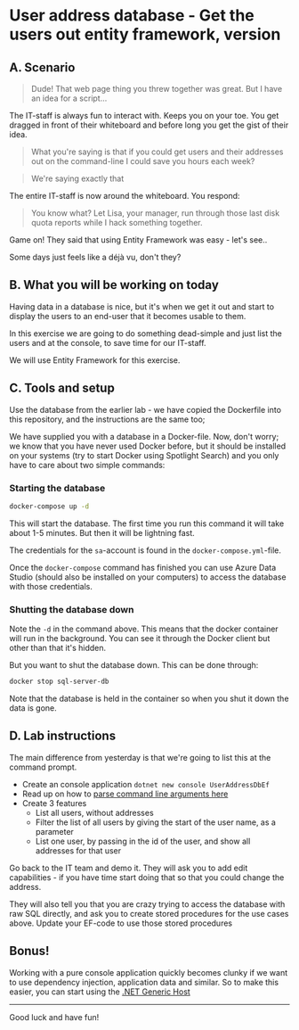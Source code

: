 # User address database - Get the users out entity framework, version

## A. Scenario

> Dude! That web page thing you threw together was great. But I have an idea for a script...

The IT-staff is always fun to interact with. Keeps you on your toe. You get dragged in front of their whiteboard and before long you get the gist of their idea.

> What you're saying is that if you could get users and their addresses out on the command-line I could save you hours each week?

> We're saying exactly that

The entire IT-staff is now around the whiteboard. You respond:

> You know what? Let Lisa, your manager, run through those last disk quota reports while I hack something together.

Game on! They said that using Entity Framework was easy - let's see..

Some days just feels like a déjà vu, don't they?

## B. What you will be working on today

Having data in a database is nice, but it's when we get it out and start to display the users to an end-user that it becomes usable to them.

In this exercise we are going to do something dead-simple and just list the users and at the console, to save time for our IT-staff.

We will use Entity Framework for this exercise.

## C. Tools and setup

Use the database from the earlier lab - we have copied the Dockerfile into this repository, and the instructions are the same too;

We have supplied you with a database in a Docker-file. Now, don't worry; we know that you have never used Docker before, but it should be installed on your systems (try to start Docker using Spotlight Search) and you only have to care about two simple commands:

### Starting the database

```bash
docker-compose up -d
```

This will start the database. The first time you run this command it will take about 1-5 minutes. But then it will be lightning fast.

The credentials for the `sa`-account is found in the `docker-compose.yml`-file.

Once the `docker-compose` command has finished you can use Azure Data Studio (should also be installed on your computers) to access the database with those credentials.

### Shutting the database down

Note the `-d` in the command above. This means that the docker container will run in the background. You can see it through the Docker client but other than that it's hidden.

But you want to shut the database down. This can be done through:

```bash
docker stop sql-server-db
```

Note that the database is held in the container so when you shut it down the data is gone.

## D. Lab instructions

The main difference from yesterday is that we're going to list this at the command prompt.

- Create an console application `dotnet new console UserAddressDbEf`
- Read up on how to [parse command line arguments here](https://docs.microsoft.com/en-us/archive/msdn-magazine/2019/march/net-parse-the-command-line-with-system-commandline)
- Create 3 features
  - List all users, without addresses
  - Filter the list of all users by giving the start of the user name, as a parameter
  - List one user, by passing in the id of the user, and show all addresses for that user

Go back to the IT team and demo it. They will ask you to add edit capabilities - if you have time start doing that so that you could change the address.

They will also tell you that you are crazy trying to access the database with raw SQL directly, and ask you to create stored procedures for the use cases above. Update your EF-code to use those stored procedures

## Bonus!

Working with a pure console application quickly becomes clunky if we want to use dependency injection, application data and similar. So to make this easier, you can start using the [.NET Generic Host](https://learn.microsoft.com/en-us/dotnet/core/extensions/generic-host)

---

Good luck and have fun!
